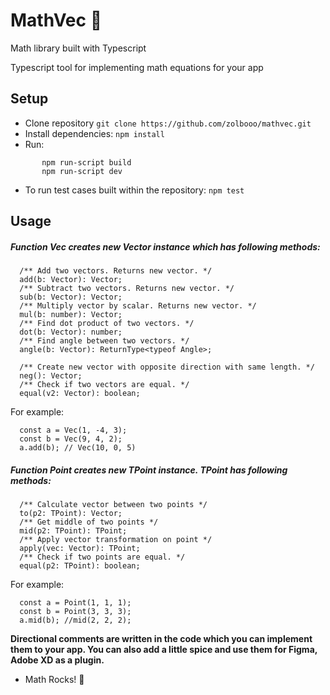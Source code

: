 # MathVec 🧮
Math library built with Typescript 

Typescript tool for implementing math equations for your app

## Setup
- Clone repository `git clone https://github.com/zolbooo/mathvec.git`
- Install dependencies: `npm install`
- Run: 
```
       npm run-script build
       npm run-script dev
```
- To run test cases built within the repository: `npm test`

## Usage

##### Function Vec creates new Vector instance which has following methods:
```
  /** Add two vectors. Returns new vector. */
  add(b: Vector): Vector;
  /** Subtract two vectors. Returns new vector. */
  sub(b: Vector): Vector;
  /** Multiply vector by scalar. Returns new vector. */
  mul(b: number): Vector;
  /** Find dot product of two vectors. */
  dot(b: Vector): number;
  /** Find angle between two vectors. */
  angle(b: Vector): ReturnType<typeof Angle>;

  /** Create new vector with opposite direction with same length. */
  neg(): Vector;
  /** Check if two vectors are equal. */
  equal(v2: Vector): boolean;
```
For example:
```
  const a = Vec(1, -4, 3);
  const b = Vec(9, 4, 2);
  a.add(b); // Vec(10, 0, 5)
```

##### Function Point creates new TPoint instance. TPoint has following methods:
```
  /** Calculate vector between two points */
  to(p2: TPoint): Vector;
  /** Get middle of two points */
  mid(p2: TPoint): TPoint;
  /** Apply vector transformation on point */
  apply(vec: Vector): TPoint;
  /** Check if two points are equal. */
  equal(p2: TPoint): boolean; 
```
For example: 
```
  const a = Point(1, 1, 1);
  const b = Point(3, 3, 3);
  a.mid(b); //mid(2, 2, 2);
```

**Directional comments are written in the code which you can implement them to your app.
You can also add a little spice and use them for Figma, Adobe XD as a plugin.**
- Math Rocks! 🚀

